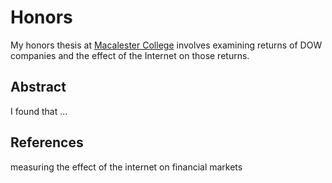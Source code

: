 # Honors

My honors thesis at [Macalester College](http://macalester.edu) involves examining
returns of DOW companies and the effect of the Internet on those returns.


## Abstract

I found that ...


## References

measuring the effect of the internet on financial markets
